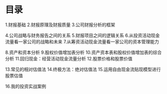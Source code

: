 # 目录
1.财报基础
2.财报原理及财报质量
3.公司财报分析的框架

4.公司战略与财务报告之间的关系
5.财报项目之间的逻辑关系
6.从投资活动现金流量看一家公司的战略和未来
7.从筹资活动现金流量看一家公司的资本管理能力

8.资产和资本分析
9.股权价值增加表分析
10.资产资本表和股权价值增加表的综合分析
11.回归现金：经营活动现金流量分析
12.股票价格和股票价值

13.常见的相对估值法
14.终极方法：绝对估值法
15.运用自由现金流贴现模型进行股票估值

16.我的投资实战案例
